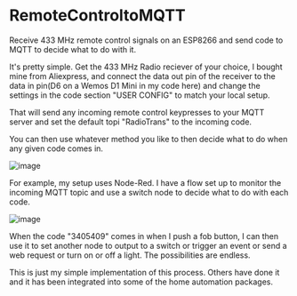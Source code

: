 # RemoteControltoMQTT
Receive 433 MHz remote control signals on an ESP8266 and send code to MQTT to decide what to do with it. 

It's pretty simple. Get the 433 MHz Radio reciever of your choice, I bought mine from Aliexpress, and connect the data out pin of the receiver to the data in pin(D6 on a Wemos D1 Mini in my code here) and change the settings in the code section "USER CONFIG" to match your local setup. 

That will send any incoming remote control keypresses to your MQTT server and set the default topi "RadioTrans" to the incoming code. 

You can then use whatever method you like to then decide what to do when any given code comes in. 

![image](https://user-images.githubusercontent.com/1443724/144650647-e82292b8-ab5f-4fba-9774-cbfd8cc4b1d2.png)

For example, my setup uses Node-Red. I have a flow set up to monitor the incoming MQTT topic and use a switch node to decide what to do with each code.

![image](https://user-images.githubusercontent.com/1443724/144650829-97e17943-2d36-4a76-82f9-73506b6d2710.png)


When the code "3405409" comes in when I push a fob button, I can then use it to set another node to output to a switch or trigger an event or send a web request or turn on or off a light. The possibilities are endless. 

This is just my simple implementation of this process. Others have done it and it has been integrated into some of the home automation packages. 

